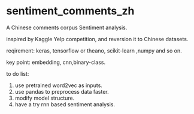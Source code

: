 # sentiment_comments_zh
A Chinese comments corpus Sentiment analysis.

inspired by Kaggle Yelp competition, and reversion it to Chinese datasets.

reqirement: keras, tensorflow or theano, scikit-learn ,numpy and so on.

key point: embedding, cnn,binary-class.

to do list:
1. use pretrained word2vec as inputs.
2. use pandas to preprocess data faster.
3. modify model structure.
4. have a try rnn based sentiment analysis.
